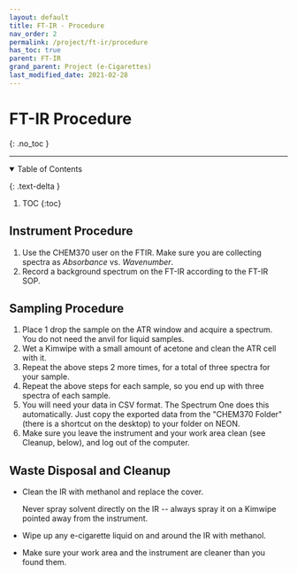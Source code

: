 ```yaml
---
layout: default
title: FT-IR - Procedure
nav_order: 2
permalink: /project/ft-ir/procedure
has_toc: true
parent: FT-IR
grand_parent: Project (e-Cigarettes)
last_modified_date: 2021-02-28
---
```

# FT-IR Procedure
{: .no_toc  }

----

<details open markdown="block">
  <summary>
  Table of Contents
  </summary>

  {: .text-delta }
1. TOC
{:toc}
</details>

## Instrument Procedure

1.  Use the CHEM370 user on the FTIR.  Make sure you are collecting spectra as *Absorbance* vs. *Wavenumber*.
1.  Record a background spectrum on the FT-IR according to the FT-IR SOP.

## Sampling Procedure

1.  Place 1 drop the sample on the ATR window and acquire a spectrum. You do not need the anvil for liquid samples.
2.  Wet a Kimwipe with a small amount of acetone and clean the ATR cell with it.
3.  Repeat the above steps 2 more times, for a total of three spectra for your sample.
4.  Repeat the above steps for each sample, so you end up with three spectra of each sample.
1.  You will need your data in CSV format.  The Spectrum One does this automatically.  Just copy the exported data from the "CHEM370 Folder" (there is a shortcut on the desktop) to your folder on NEON.
4.  Make sure you leave the instrument and your work area clean (see Cleanup, below), and log out of the computer.

## Waste Disposal and Cleanup

- Clean the IR with methanol and replace the cover.

   <div class = "warning">
   Never spray solvent directly on the IR -- always spray it on a Kimwipe pointed away from the instrument.
   </div>

- Wipe up any e-cigarette liquid on and around the IR with methanol.
- Make sure your work area and the instrument are cleaner than you found them.
